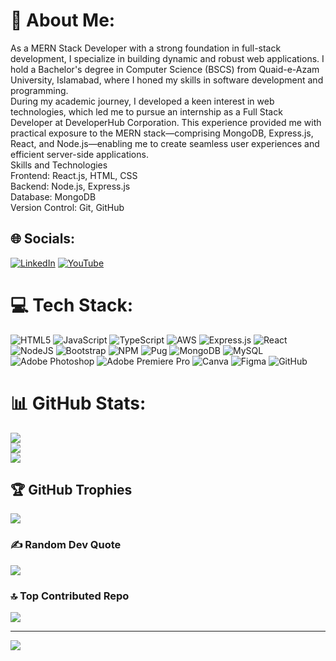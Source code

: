 
# 💫 About Me:
As a MERN Stack Developer with a strong foundation in full-stack development, I specialize in building dynamic and robust web applications. I hold a Bachelor's degree in Computer Science (BSCS) from Quaid-e-Azam University, Islamabad, where I honed my skills in software development and programming.<br>During my academic journey, I developed a keen interest in web technologies, which led me to pursue an internship as a Full Stack Developer at DeveloperHub Corporation. This experience provided me with practical exposure to the MERN stack—comprising MongoDB, Express.js, React, and Node.js—enabling me to create seamless user experiences and efficient server-side applications.<br>Skills and Technologies<br>Frontend: React.js, HTML, CSS<br>Backend: Node.js, Express.js<br>Database: MongoDB<br>Version Control: Git, GitHub


## 🌐 Socials:
[![LinkedIn](https://img.shields.io/badge/LinkedIn-%230077B5.svg?logo=linkedin&logoColor=white)](https://linkedin.com/in/www.linkedin.com/in/muhammad-waqas-abbasi-08763b27b) [![YouTube](https://img.shields.io/badge/YouTube-%23FF0000.svg?logo=YouTube&logoColor=white)](https://youtube.com/@https://www.youtube.com/@codewithwaqas5862) 

# 💻 Tech Stack:
![HTML5](https://img.shields.io/badge/html5-%23E34F26.svg?style=flat&logo=html5&logoColor=white) ![JavaScript](https://img.shields.io/badge/javascript-%23323330.svg?style=flat&logo=javascript&logoColor=%23F7DF1E) ![TypeScript](https://img.shields.io/badge/typescript-%23007ACC.svg?style=flat&logo=typescript&logoColor=white) ![AWS](https://img.shields.io/badge/AWS-%23FF9900.svg?style=flat&logo=amazon-aws&logoColor=white) ![Express.js](https://img.shields.io/badge/express.js-%23404d59.svg?style=flat&logo=express&logoColor=%2361DAFB) ![React](https://img.shields.io/badge/react-%2320232a.svg?style=flat&logo=react&logoColor=%2361DAFB) ![NodeJS](https://img.shields.io/badge/node.js-6DA55F?style=flat&logo=node.js&logoColor=white) ![Bootstrap](https://img.shields.io/badge/bootstrap-%238511FA.svg?style=flat&logo=bootstrap&logoColor=white) ![NPM](https://img.shields.io/badge/NPM-%23CB3837.svg?style=flat&logo=npm&logoColor=white) ![Pug](https://img.shields.io/badge/Pug-FFF?style=flat&logo=pug&logoColor=A86454) ![MongoDB](https://img.shields.io/badge/MongoDB-%234ea94b.svg?style=flat&logo=mongodb&logoColor=white) ![MySQL](https://img.shields.io/badge/mysql-4479A1.svg?style=flat&logo=mysql&logoColor=white) ![Adobe Photoshop](https://img.shields.io/badge/adobe%20photoshop-%2331A8FF.svg?style=flat&logo=adobe%20photoshop&logoColor=white) ![Adobe Premiere Pro](https://img.shields.io/badge/Adobe%20Premiere%20Pro-9999FF.svg?style=flat&logo=Adobe%20Premiere%20Pro&logoColor=white) ![Canva](https://img.shields.io/badge/Canva-%2300C4CC.svg?style=flat&logo=Canva&logoColor=white) ![Figma](https://img.shields.io/badge/figma-%23F24E1E.svg?style=flat&logo=figma&logoColor=white) ![GitHub](https://img.shields.io/badge/github-%23121011.svg?style=flat&logo=github&logoColor=white)
# 📊 GitHub Stats:
![](https://github-readme-stats.vercel.app/api?username=Waqas-Abbasi-dev&theme=github_dark&hide_border=false&include_all_commits=true&count_private=true)<br/>
![](https://github-readme-streak-stats.herokuapp.com/?user=Waqas-Abbasi-dev&theme=github_dark&hide_border=false)<br/>
![](https://github-readme-stats.vercel.app/api/top-langs/?username=Waqas-Abbasi-dev&theme=github_dark&hide_border=false&include_all_commits=true&count_private=true&layout=compact)

## 🏆 GitHub Trophies
![](https://github-profile-trophy.vercel.app/?username=Waqas-Abbasi-dev&theme=radical&no-frame=false&no-bg=true&margin-w=4)

### ✍️ Random Dev Quote
![](https://quotes-github-readme.vercel.app/api?type=horizontal&theme=radical)

### 🔝 Top Contributed Repo
![](https://github-contributor-stats.vercel.app/api?username=Waqas-Abbasi-dev&limit=5&theme=dark&combine_all_yearly_contributions=true)

---
[![](https://visitcount.itsvg.in/api?id=Waqas-Abbasi-dev&icon=0&color=0)](https://visitcount.itsvg.in)

<!-- Proudly created with GPRM ( https://gprm.itsvg.in ) -->
